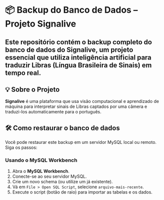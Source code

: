 # 📦 Backup do Banco de Dados – Projeto Signalive

Este repositório contém o backup completo do banco de dados do **Signalive**, um projeto essencial que utiliza inteligência artificial para traduzir Libras (Língua Brasileira de Sinais) em tempo real.
---

## 💡 Sobre o Projeto

**Signalive** é uma plataforma que usa visão computacional e aprendizado de máquina para interpretar sinais de Libras captados por uma câmera e traduzi-los automaticamente para o português.

## 🛠️ Como restaurar o banco de dados

Você pode restaurar este backup em um servidor MySQL local ou remoto. Siga os passos:

### Usando o MySQL Workbench

1. Abra o **MySQL Workbench**.
2. Conecte-se ao seu servidor MySQL.
3. Crie um novo schema (ou utilize um já existente).
4. Vá em `File > Open SQL Script`, selecione `arquivo-mais-recente`.
5. Execute o script (botão de raio) para importar as tabelas e os dados.
